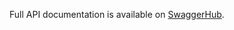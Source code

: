 Full API documentation is available on [SwaggerHub](https://app.swaggerhub.com/apis-docs/dawesys_slr/slrapi/2020-08-12T22-31-00Z).
